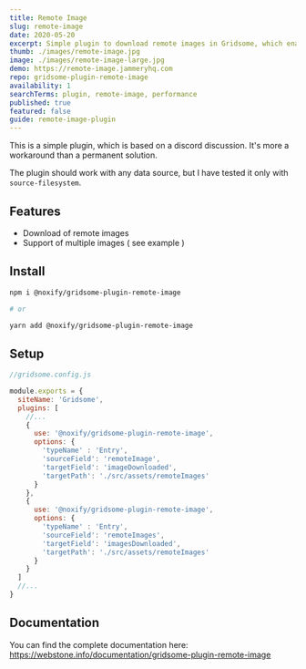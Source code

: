 ```yaml
---
title: Remote Image
slug: remote-image
date: 2020-05-20
excerpt: Simple plugin to download remote images in Gridsome, which enables you to take advantage of Gridsome's native image resizing and optimisation.
thumb: ./images/remote-image.jpg
image: ./images/remote-image-large.jpg
demo: https://remote-image.jammeryhq.com
repo: gridsome-plugin-remote-image
availability: 1
searchTerms: plugin, remote-image, performance
published: true
featured: false
guide: remote-image-plugin
---
```

This is a simple plugin, which is based on a discord discussion.
It's more a workaround than a permanent solution.

The plugin should work with any data source, but I have tested it only with `source-filesystem`.

## Features

* Download of remote images
* Support of multiple images ( see example )

## Install

```sh
npm i @noxify/gridsome-plugin-remote-image

# or

yarn add @noxify/gridsome-plugin-remote-image
```

## Setup

```js
//gridsome.config.js

module.exports = {
  siteName: 'Gridsome',
  plugins: [
    //...
    {
      use: '@noxify/gridsome-plugin-remote-image',
      options: {
        'typeName' : 'Entry',
        'sourceField': 'remoteImage',
        'targetField': 'imageDownloaded',
        'targetPath': './src/assets/remoteImages'
      }
    },
    {
      use: '@noxify/gridsome-plugin-remote-image',
      options: {
        'typeName' : 'Entry',
        'sourceField': 'remoteImages',
        'targetField': 'imagesDownloaded',
        'targetPath': './src/assets/remoteImages'
      }
    }
  ]
  //...
}
```

## Documentation

You can find the complete documentation here: https://webstone.info/documentation/gridsome-plugin-remote-image